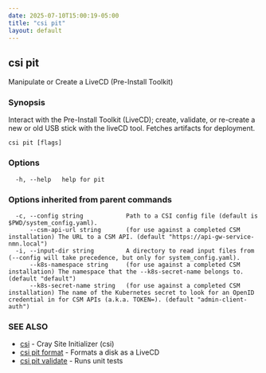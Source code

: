 ```yaml
---
date: 2025-07-10T15:00:19-05:00
title: "csi pit"
layout: default
---
```

## csi pit

Manipulate or Create a LiveCD (Pre-Install Toolkit)

### Synopsis


Interact with the Pre-Install Toolkit (LiveCD);
create, validate, or re-create a new or old USB stick with
the liveCD tool. Fetches artifacts for deployment.

```
csi pit [flags]
```

### Options

```
  -h, --help   help for pit
```

### Options inherited from parent commands

```
  -c, --config string            Path to a CSI config file (default is $PWD/system_config.yaml).
      --csm-api-url string       (for use against a completed CSM installation) The URL to a CSM API. (default "https://api-gw-service-nmn.local")
  -i, --input-dir string         A directory to read input files from (--config will take precedence, but only for system_config.yaml).
      --k8s-namespace string     (for use against a completed CSM installation) The namespace that the --k8s-secret-name belongs to. (default "default")
      --k8s-secret-name string   (for use against a completed CSM installation) The name of the Kubernetes secret to look for an OpenID credential in for CSM APIs (a.k.a. TOKEN=). (default "admin-client-auth")
```

### SEE ALSO

* [csi](/commands/csi/)	 - Cray Site Initializer (csi)
* [csi pit format](/commands/csi_pit_format/)	 - Formats a disk as a LiveCD
* [csi pit validate](/commands/csi_pit_validate/)	 - Runs unit tests

